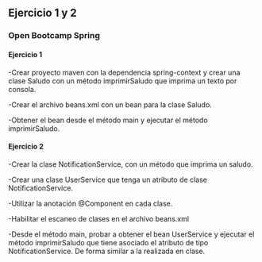 ## Ejercicio 1 y 2 
### Open Bootcamp Spring

#### Ejercicio 1
-Crear proyecto maven con la dependencia spring-context y crear una clase Saludo con un método imprimirSaludo que 
imprima un texto por consola.

-Crear el archivo beans.xml con un bean para la clase Saludo.

-Obtener el bean desde el método main y ejecutar el método imprimirSaludo.

#### Ejercicio 2
-Crear la clase NotificationService, con un método que imprima un saludo.

-Crear una clase UserService que tenga un atributo de clase NotificationService.

-Utilizar la anotación @Component en cada clase.

-Habilitar el escaneo de clases en el archivo beans.xml

-Desde el método main, probar a obtener el bean UserService y ejecutar el método imprimirSaludo que tiene asociado 
el atributo de tipo NotificationService. De forma similar a la realizada en clase.